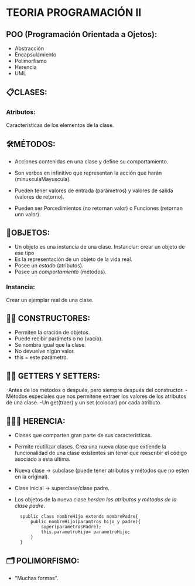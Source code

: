 # TEORIA PROGRAMACIÓN II
## POO (Programación Orientada a Ojetos):
- Abstracción 
- Encapsulamiento
- Polimorfismo
- Herencia
- UML
## 📋CLASES:
### Atributos:
Características de los elementos de la clase.

## 🛠️MÉTODOS:
- Acciones contenidas en una clase y define su comportamiento.

- Son verbos en infinitivo que representan la acción que harán (minusculaMayuscula).

- Pueden tener valores de entrada (parámetros) y valores de salida (valores de retorno).

- Pueden ser Porcedimientos (no retornan valor) o Funciones (retornan unn valor).


## 🎈OBJETOS:
- Un objeto es una instancia de una clase.
Instanciar: crear un objeto de ese tipo
- Es la representación de un objeto de la vida real.
- Posee un _estado_ (atributos).
- Posee un _comportamiento_ (métodos).
### Instancia: 
Crear un ejemplar real de una clase.

## ✋🏼 CONSTRUCTORES:
- Permiten la cración de objetos.
- Puede recibir parámets o no (vacío).
- Se nombra igual que la clase.
- No devuelve nigún valor.
- this = este parámetro.

## 😶‍🌫️ GETTERS Y SETTERS:
-Antes de los métodos o después, pero siempre después del constructor.
-Métodos especiales que nos permitene extraer los valores de los atributos de una clase.
-Un get(traer) y un set (colocar) por cada atributo.

## 👨🏼‍🍼 HERENCIA:
- Clases que comparten gran parte de sus características.
- Permite reutilizar clases. Crea una nueva clase que extiende la funcionalidad de una clase existentes sin tener que reescribir el código asociado a esta última.
- Nueva clase -> subclase (puede tener atributos y métodos que no esten en la original).
- Clase inicial -> superclase/clase padre.
- Los objetos de la nueva clase _herdan los atributos y métodos de la clase padre_.

        spublic class nombreHijo extends nombrePadre{
            public nombreHijo(paramtros hijo y padre){
                super(parametrosPadre);
                this.parametroHijo= parametroHijo;
            }
        }
## 🗂️ POLIMORFISMO:
- "Muchas formas".
